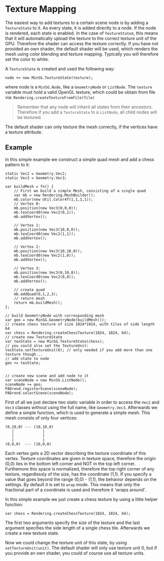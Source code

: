 <!------------------------------------------------------------------------------------------------
This work is licensed under the Creative Commons Attribution-ShareAlike 4.0 International License.
 To view a copy of this license, visit http://creativecommons.org/licenses/by-sa/4.0/.
 Author: Henrik Heine (hheine@mail.uni-paderborn.de)
 PADrend Version 1.0.0
------------------------------------------------------------------------------------------------->

# Texture Mapping
The easiest way to add textures to a certain scene node is by adding a `TextureState` to it. As every state, it is added directly to a node. If the node is rendered, each state is enabled. In the case of `TextureState`s, this means that it will automatically upload the texture to the correct texture unit of the GPU. Therefore the shader can access the texture correctly. If you have not provided an own shader, the default shader will be used, which renders the mesh using color blending and texture mapping. Typically you will therefore set the color to white.

A `TextureState` is created and used the following way:
```
node += new MinSG.TextureState(texture);
```
where node is a `MinSG.Node`, like a `GeometryNode` or `ListNode`. The `texture` variable must hold a valid OpenGL texture, which could be obtain from file via: `Rendering.createTextureFromFile(file)`
> Remember that any node will inherit all states from their ancestors. Therefore if you add a `TextureState` to a `ListNode`, all child nodes will be textured.

The default shader can only texture the mesh correctly, if the vertices have a texture attribute.

## Example
In this simple example we construct a simple quad mesh and add a chess pattern to it:
<!---INCLUDE src=Texturing.escript, start=14, end=63--->
<!---BEGINN_CODESECTION--->
<!---Automaticly generated section. Do not edit!!!--->
    static Vec2 = Geometry.Vec2;
    static Vec3 = Geometry.Vec3;
    
    var buildMesh = fn() {
    	// First we build a simple Mesh, consisting of a single quad
    	var mb = new Rendering.MeshBuilder();
    	mb.color(new Util.Color4f(1,1,1,1));
    	// Vertex 0:
    	mb.position(new Vec3(0,0,0));
    	mb.texCoord0(new Vec2(0,1));
    	mb.addVertex();
    
    	// Vertex 1:
    	mb.position(new Vec3(10,0,0));
    	mb.texCoord0(new Vec2(1,1));
    	mb.addVertex();
    
    	// Vertex 2:
    	mb.position(new Vec3(10,10,0));
    	mb.texCoord0(new Vec2(1,0));
    	mb.addVertex();
    
    	// Vertex 3:
    	mb.position(new Vec3(0,10,0));
    	mb.texCoord0(new Vec2(0,0));
    	mb.addVertex();
    
    	// create quad
    	mb.addQuad(0,1,2,3);
    	// return mesh
    	return mb.buildMesh();
    };
    
    // build GeometryNode with corresponding mesh
    var geo = new MinSG.GeometryNode(buildMesh());
    // create chess texture of size 1024*1024, with tiles of side length 64
    var chess = Rendering.createChessTexture(1024, 1024, 64);
    // create new TextureState
    var texState = new MinSG.TextureState(chess);
    // you could also set the TextureUnit:
    texState.setTextureUnit(0); // only needed if you add more than one texture though...
    // add state to node
    geo += texState;
    
    
    // create new scene and add node to it
    var sceneNode = new MinSG.ListNode();
    sceneNode += geo;
    PADrend.registerScene(sceneNode);
    PADrend.selectScene(sceneNode);
<!---END_CODESECTION--->
First of all we just declare two static variable in order to access the `Vec2` and `Vec3` classes without using the full name, like `Geometry.Vec3`. Afterwards we define a simple function, which is used to generate a simple mesh. This mesh consists of only four vertices:
```
(0,10,0) --- (10,10,0)
   |             |
   |             |
   |             |
(0,0,0)  --- (10,0,0)
```
Each vertex gets a 2D vector describing the texture coordinate of this vertex. Texture coordinates are given in texture space, therefore the origin (0,0) lies in the bottom left corner and NOT in the top left corner. Furthemore this space is normalized, therefore the top right corner of any texture, regardlessly of the size, has the coordinate (1,1).
If you specify a value that goes beyond the range (0,0) - (1,1), the behavior depends on the settings. By default it is set to `wrap` mode. This means that only the fractional part of a coordinate is used and therefore it 'wraps around'.

In this simple example we just create a chess texture by using a little helper function:
```
var chess = Rendering.createChessTexture(1024, 1024, 64);
```
The first two arguments specify the size of the texture and the last argument specifies the side length of a single chess tile. Afterwards we create a new texture state.

Now we could change the texture unit of this state, by using `setTextureUnit(unit)`. The default shader will only use texture unit 0, but if you provide an own shader, you could of course use all texture units.


